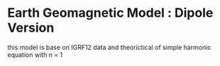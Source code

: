 # Earth Geomagnetic Model : Dipole Version
this model is base on IGRF12 data and theorictical of simple harmonic equation with n = 1